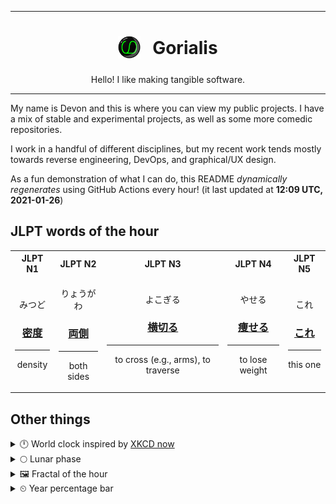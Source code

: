 ***

<h1 align="center">
<sub>
    <img src="readme/resources/avatar.png" height="36">
</sub>
&nbsp;
Gorialis
</h1>
<p align="center">
Hello! I like making tangible software.
</p>

***

My name is Devon and this is where you can view my public projects. I have a mix of stable and experimental projects, as well as some more comedic repositories.

I work in a handful of different disciplines, but my recent work tends mostly towards reverse engineering, DevOps, and graphical/UX design.

As a fun demonstration of what I can do, this README *dynamically regenerates* using GitHub Actions every hour! (it last updated at **12:09 UTC, 2021-01-26**)

<h2>JLPT words of the hour</h2>
<table>
    <tr>
        <th>JLPT N1</th>
        <th>JLPT N2</th>
        <th>JLPT N3</th>
        <th>JLPT N4</th>
        <th>JLPT N5</th>
    </tr>
    <tr>
        <td>
            <p align="center">みつど</p>
            <h3 align="center"><b><a href="https://jisho.org/search/%E5%AF%86%E5%BA%A6">密度</a></b></h3>
            <hr>
            <p align="center">density</p>
        </td>
        <td>
            <p align="center">りょうがわ</p>
            <h3 align="center"><b><a href="https://jisho.org/search/%E4%B8%A1%E5%81%B4">両側</a></b></h3>
            <hr>
            <p align="center">both sides</p>
        </td>
        <td>
            <p align="center">よこぎる</p>
            <h3 align="center"><b><a href="https://jisho.org/search/%E6%A8%AA%E5%88%87%E3%82%8B">横切る</a></b></h3>
            <hr>
            <p align="center">to cross (e.g.,<wbr> arms),<wbr> to traverse</p>
        </td>
        <td>
            <p align="center">やせる</p>
            <h3 align="center"><b><a href="https://jisho.org/search/%E7%97%A9%E3%81%9B%E3%82%8B">痩せる</a></b></h3>
            <hr>
            <p align="center">to lose weight</p>
        </td>
        <td>
            <p align="center">これ</p>
            <h3 align="center"><b><a href="https://jisho.org/search/%E3%81%93%E3%82%8C">これ</a></b></h3>
            <hr>
            <p align="center">this one</p>
        </td>
    </tr>
</table>

<h2>Other things</h2>
<details>
<summary>🕛  World clock inspired by <a href="https://xkcd.com/now">XKCD now</a></summary>

> <img src="generated/now.png" width="512">

</details>
<details>
<summary>🌕 Lunar phase</summary>

The moon is approximately 47.07% through its phase (Full Moon).

</details>
<details>
<summary>&#x1f5bc; Fractal of the hour</summary>

> <img src="generated/fractal.png" width="512">

</details>
<details>
<summary>&#x23f2; Year percentage bar</summary>
<pre><code>2021 [█▁▁▁▁▁▁▁▁▁▁▁▁▁▁▁▁▁▁▁] 6.99%</code></pre>
</details>
